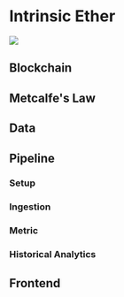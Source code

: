 # Intrinsic Ether

![](https://img.shields.io/badge/python-3-brightgreen.svg)

## Blockchain


## Metcalfe's Law


## Data


## Pipeline


### Setup


### Ingestion


### Metric


### Historical Analytics



## Frontend 

